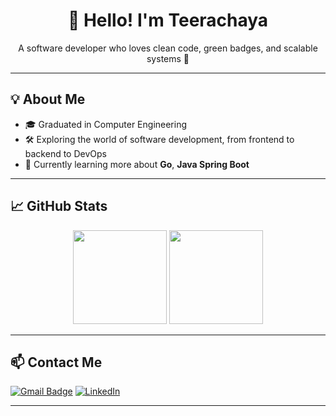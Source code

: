 <h1 align="center">👋 Hello! I'm Teerachaya</h1>
<p align="center">A software developer who loves clean code, green badges, and scalable systems 🚀</p>

---

## 💡 About Me
- 🎓 Graduated in Computer Engineering
- 🛠 Exploring the world of software development, from frontend to backend to DevOps
- 🌱 Currently learning more about **Go**, **Java Spring Boot**

---

## 📈 GitHub Stats

<p align="center">
  <img src="https://github-readme-stats.vercel.app/api?username=thirachaya&show_icons=true&theme=radical&count_private=true" height="150" />
  <img src="https://github-readme-stats.vercel.app/api/top-langs/?username=thirachaya&layout=compact&theme=radical" height="150"/>
</p>

---

## 📫 Contact Me

[![Gmail Badge](https://img.shields.io/badge/-teerachaya.nk@gmail.com-blue?style=flat-square&logo=Gmail&logoColor=white)](mailto:teerachaya.nk@gmail.com)
[![LinkedIn](https://img.shields.io/badge/thirachaya-blue?style=flat-square&logo=Linkedin&logoColor=white)](https://linkedin.com/in/teerachaya-ngaesanthea-02288b321)

---
